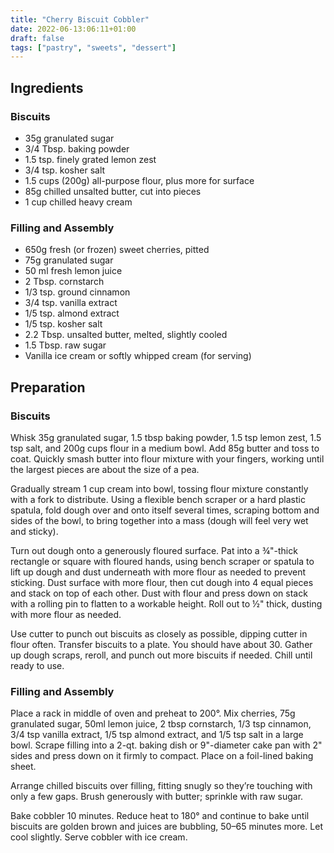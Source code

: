 ```yaml
---
title: "Cherry Biscuit Cobbler"
date: 2022-06-13:06:11+01:00
draft: false
tags: ["pastry", "sweets", "dessert"]
---
```


## Ingredients

### Biscuits

 - 35g granulated sugar
 - 3/4 Tbsp. baking powder
 - 1.5 tsp. finely grated lemon zest
 - 3/4 tsp. kosher salt
 - 1.5 cups (200g) all-purpose flour, plus more for surface
 - 85g chilled unsalted butter, cut into pieces
 - 1 cup chilled heavy cream

### Filling and Assembly

 - 650g fresh (or frozen) sweet cherries, pitted
 - 75g granulated sugar
 - 50 ml fresh lemon juice
 - 2 Tbsp. cornstarch
 - 1/3 tsp. ground cinnamon
 - 3/4 tsp. vanilla extract
 - 1/5 tsp. almond extract
 - 1/5 tsp. kosher salt
 - 2.2 Tbsp. unsalted butter, melted, slightly cooled
 - 1.5 Tbsp. raw sugar
 - Vanilla ice cream or softly whipped cream (for serving)

## Preparation

### Biscuits

Whisk 35g granulated sugar, 1.5 tbsp baking powder, 1.5 tsp lemon zest, 1.5 tsp salt, and 200g cups flour in a medium bowl.
Add 85g butter and toss to coat. Quickly smash butter into flour mixture with your fingers, working until the largest pieces are about the size of a pea.

Gradually stream 1 cup cream into bowl, tossing flour mixture constantly with a fork to distribute. Using a flexible bench scraper or a hard plastic spatula, fold dough over and onto itself several times, scraping bottom and sides of the bowl, to bring together into a mass (dough will feel very wet and sticky).

Turn out dough onto a generously floured surface. Pat into a ¾"-thick rectangle or square with floured hands, using bench scraper or spatula to lift up dough and dust underneath with more flour as needed to prevent sticking. Dust surface with more flour, then cut dough into 4 equal pieces and stack on top of each other. Dust with flour and press down on stack with a rolling pin to flatten to a workable height. Roll out to ½" thick, dusting with more flour as needed.

Use cutter to punch out biscuits as closely as possible, dipping cutter in flour often. Transfer biscuits to a plate. You should have about 30. Gather up dough scraps, reroll, and punch out more biscuits if needed. Chill until ready to use.

### Filling and Assembly

Place a rack in middle of oven and preheat to 200°. Mix cherries, 75g granulated sugar, 50ml lemon juice, 2 tbsp cornstarch, 1/3 tsp cinnamon, 3/4 tsp vanilla extract, 1/5 tsp almond extract, and 1/5 tsp salt in a large bowl. Scrape filling into a 2-qt. baking dish or 9"-diameter cake pan with 2" sides and press down on it firmly to compact. Place on a foil-lined baking sheet.

Arrange chilled biscuits over filling, fitting snugly so they’re touching with only a few gaps. Brush generously with butter; sprinkle with raw sugar.

Bake cobbler 10 minutes. Reduce heat to 180° and continue to bake until biscuits are golden brown and juices are bubbling, 50–65 minutes more. Let cool slightly. Serve cobbler with ice cream.
